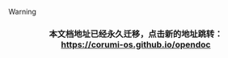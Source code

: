 

<div class="alert flat warning">
<p class="title">
    <i class="fas fa-exclamation-triangle"></i>
    Warning
</p>
<h3 align="center">
本文档地址已经永久迁移，点击新的地址跳转：<br><a href="https://corumi-os.github.io/opendoc">https://corumi-os.github.io/opendoc</a>
</h3>
<br>
</div>


